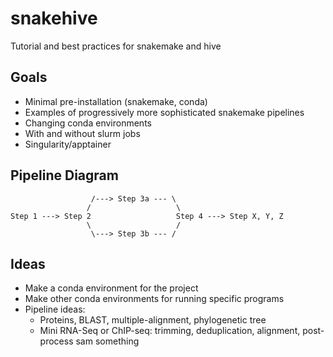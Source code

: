 snakehive
=========
Tutorial and best practices for snakemake and hive

## Goals ##

- Minimal pre-installation (snakemake, conda)
- Examples of progressively more sophisticated snakemake pipelines
- Changing conda environments
- With and without slurm jobs
- Singularity/apptainer


## Pipeline Diagram ##

```
                  /---> Step 3a --- \
                 /                   \
Step 1 ---> Step 2                   Step 4 ---> Step X, Y, Z
                 \                   /
                  \---> Step 3b --- /

```

## Ideas ##

- Make a conda environment for the project
- Make other conda environments for running specific programs
- Pipeline ideas:
  - Proteins, BLAST, multiple-alignment, phylogenetic tree
  - Mini RNA-Seq or ChIP-seq: trimming, deduplication, alignment, post-process sam something
